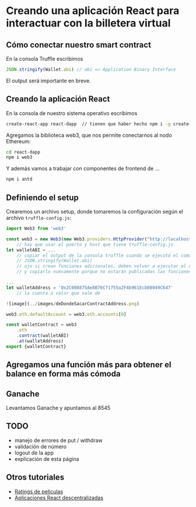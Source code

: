 
# Creando una aplicación React para interactuar con la billetera virtual

## Cómo conectar nuestro smart contract

En la consola Truffle escribimos

```js
JSON.stringify(Wallet.abi) // abi => Application Binary Interface
```

El output será importante en breve.

## Creando la aplicación React

En la consola de nuestro sistema operativo escribimos

```bash
create-react-app react-dapp  // tienen que haber hecho npm i -g create-react-app previamente
```

Agregamos la biblioteca web3, que nos permite conectarnos al nodo Ethereum:

```bash
cd react-dapp
npm i web3
```

Y además vamos a trabajar con componentes de frontend de ...

```bash
npm i antd
```

## Definiendo el setup

Crearemos un archivo setup, donde tomaremos la configuración según el archivo `truffle-config.js`:

```js
import Web3 from 'web3'

const web3 = new Web3(new Web3.providers.HttpProvider("http://localhost:8543"))
    // hay que usar el puerto y host que tiene truffle-config.js
let walletABI = ... 
    // copiar el output de la consola truffle cuando se ejecutó el comando
    // JSON.stringify(Wallet.abi)
    // ojo si crean funciones adicionales, deben volver a ejecutar el comando JSON.stringify(Wallet.abi)
    // y copiarlo nuevamente porque no estarán publicadas las funciones

...
let walletAddress = '0x2C008875Ae8B76C71755a2F4b961Ecb08049C647'
    // la cuenta o valor que sale de

![image](../images/deDondeSacarContractAddress.png)

web3.eth.defaultAccount = web3.eth.accounts[0]

const walletContract = web3
    .eth
    .contract(walletABI)
    .at(walletAddress)
export {walletContract}
```

## Agregamos una función más para obtener el balance en forma más cómoda

## Ganache

Levantamos Ganache y apuntamos al 8545

## TODO

- manejo de errores de put / withdraw
- validación de número
- logout de la app
- explicación de esta página

## Otros tutoriales

* [Ratings de peliculas](https://medium.com/@takleakshar/how-to-build-a-decentralized-full-stack-app-in-ethereum-and-react-42e63d45a208)
* [Aplicaciones React descentralizadas](http://reactdapps.com/)
